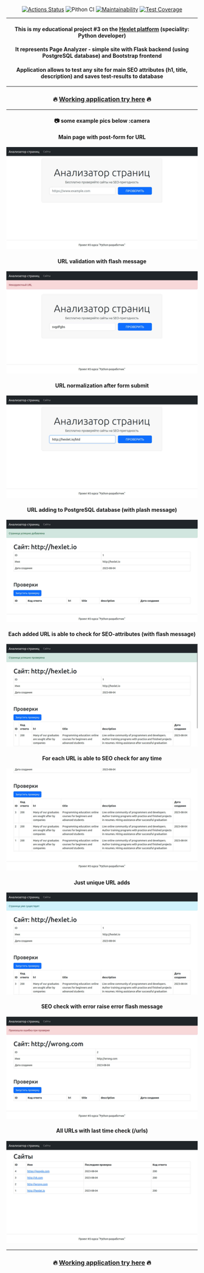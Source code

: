 <center>

[![Actions Status](https://github.com/Homedog1983/python-project-83/workflows/hexlet-check/badge.svg)](https://github.com/Homedog1983/python-project-83/actions) ![Pithon CI](https://github.com/Homedog1983/python-project-83/actions/workflows/pyci.yml/badge.svg) [![Maintainability](https://api.codeclimate.com/v1/badges/ce86add945b7f7ce850f/maintainability)](https://codeclimate.com/github/Homedog1983/python-project-83/maintainability) [![Test Coverage](https://api.codeclimate.com/v1/badges/ce86add945b7f7ce850f/test_coverage)](https://codeclimate.com/github/Homedog1983/python-project-83/test_coverage)

---

#### This is my educational project #3 on the [Hexlet platform](https://hexlet.io) (speciality: Python developer)  

#### It represents Page Analyzer - simple site with Flask backend (using PostgreSQL database) and Bootstrap frontend

#### Application allows to test any site for main SEO attributes (h1, title, description) and saves test-results to database

---

### :fire: [Working application try here](https://page-analyser.onrender.com) :fire:

---

#### :camera: some example pics below :camera

#### Main page with post-form for URL

![Main page with post-form](./screenshots/0_initial.jpg)

#### URL validation with flash message

![Url validation](./screenshots/1_validating.jpg)

#### URL normalization after form submit

![Url normalization](./screenshots/2_normalization.jpg)

#### URL adding to PostgreSQL database (with plash message)

![Unique url adding to database](./screenshots/3_adding.jpg)

#### Each added URL is able to check for SEO-attributes (with flash message)

![Url SEO check](./screenshots/4_checking_0.jpg)

#### For each URL is able to SEO check for any time

![Several checks of the same url for any time](./screenshots/5_checking_1.jpg)

#### Just unique URL adds

![Just unique url adding](./screenshots/6_adding_1.jpg)

#### SEO check with error raise error flash message

![Check with errors](./screenshots/7_checking_error.jpg)

#### All URLs with last time check (/urls)

![All url with check's date](./screenshots/8_all.jpg)

---

### :fire: [Working application try here](https://page-analyser.onrender.com) :fire:

</center>
